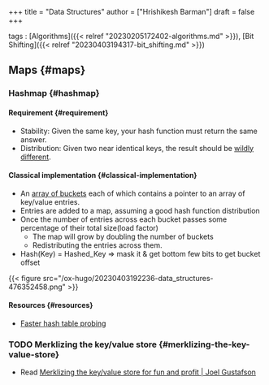 +++
title = "Data Structures"
author = ["Hrishikesh Barman"]
draft = false
+++

tags
: [Algorithms]({{< relref "20230205172402-algorithms.md" >}}), [Bit Shifting]({{< relref "20230403194317-bit_shifting.md" >}})


## Maps {#maps}


### Hashmap {#hashmap}


#### Requirement {#requirement}

-   Stability: Given the same key, your hash function must return the same answer.
-   Distribution: Given two near identical keys, the result should be [wildly different](https://en.wikipedia.org/wiki/Collision_resistance).


#### Classical implementation {#classical-implementation}

-   An [array of buckets](https://dave.cheney.net/2018/05/29/how-the-go-runtime-implements-maps-efficiently-without-generics) each of which contains a pointer to an array of key/value entries.
-   Entries are added to a map, assuming a good hash function distribution
-   Once the number of entries across each bucket passes some percentage of their total size(load factor)
    -   The map will grow by doubling the number of buckets
    -   Redistributing the entries across them.
-   Hash(Key) = Hashed_Key =&gt; mask it &amp; get bottom few bits to get bucket offset

{{< figure src="/ox-hugo/20230403192236-data_structures-476352458.png" >}}


#### Resources {#resources}

-   [Faster hash table probing](https://outerproduct.net/trivial/2022-10-06_hash.html)


### <span class="org-todo todo TODO">TODO</span> Merklizing the key/value store {#merklizing-the-key-value-store}

-   Read [Merklizing the key/value store for fun and profit | Joel Gustafson](https://joelgustafson.com/posts/2023-05-04/merklizing-the-key-value-store-for-fun-and-profit)
